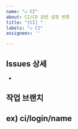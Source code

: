 ```yaml
---
name: "☑️ CI"
about: CI/CD 관련 설정 변경
title: "[CI] "
labels: "☑️ CI"
assignees: ''

---
```


## Issues 상세
- 

## 작업 브랜치
**ex) ci/login/name**
-

